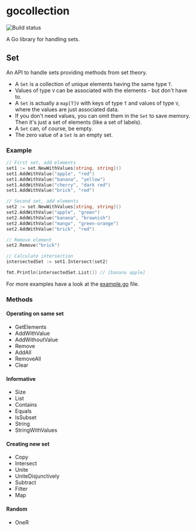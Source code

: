 # gocollection

![Build status](https://github.com/tztz/gocollection/actions/workflows/build.yml/badge.svg)

A Go library for handling sets.

## Set

An API to handle sets providing methods from set theory.

- A `Set` is a collection of unique elements having the same type `T`.
- Values of type `V` can be associated with the elements - but don't have to.
- A `Set` is actually a `map[T]V` with keys of type `T` and values of type `V`, where the values are just associated data.
- If you don't need values, you can omit them in the `Set` to save memory. Then it's just a set of elements (like a set of labels).
- A `Set` can, of course, be empty.
- The zero value of a `Set` is an empty set.

### Example

```go
// First set, add elements
set1 := set.NewWithValues[string, string]()
set1.AddWithValue("apple", "red")
set1.AddWithValue("banana", "yellow")
set1.AddWithValue("cherry", "dark red")
set1.AddWithValue("brick", "red")

// Second set, add elements
set2 := set.NewWithValues[string, string]()
set2.AddWithValue("apple", "green")
set2.AddWithValue("banana", "brownish")
set2.AddWithValue("mango", "green-orange")
set2.AddWithValue("brick", "red")

// Remove element
set2.Remove("brick")

// Calculate intersection
intersectedSet := set1.Intersect(set2)

fmt.Println(intersectedSet.List()) // [banana apple]
```

For more examples have a look at the [example.go](/internal/example/example.go) file.

### Methods

#### Operating on same set

- GetElements
- AddWithValue
- AddWithoutValue
- Remove
- AddAll
- RemoveAll
- Clear

#### Informative

- Size
- List
- Contains
- Equals
- IsSubset
- String
- StringWithValues

#### Creating new set

- Copy
- Intersect
- Unite
- UniteDisjunctively
- Subtract
- Filter
- Map

#### Random

- OneR
